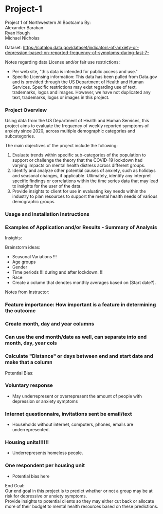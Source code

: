 # Project-1
Project 1 of Northwestern AI Bootcamp
By:  
Alexander Baraban  
Ryan Hough  
Michael Nicholas  

Dataset: https://catalog.data.gov/dataset/indicators-of-anxiety-or-depression-based-on-reported-frequency-of-symptoms-during-last-7-

Notes regarding data License and/or fair use restrictions:
* Per web site, "this data is intended for public access and use."
* Specific Licensing information: This data has been pulled from Data.gov and is provided through the US Department of Health and Human Services.  Specific restrictions may exist regarding use of text, trademarks, logos and images.  However, we have not duplicated any text, trademarks, logos or images in this project.

### Project Overview
Using data from the US Department of Health and Human Services, this project aims to evaluate the frequency of weekly reported symptoms of anxiety since 2020, across multiple demographic categories and subcategories.  

The main objectives of the project include the following:
1. Evaluate trends within specific sub-categories of the population to support or challenge the theory that the COVID-19 lockdown had varying impacts on mental health distress across different groups.
2. Identify and analyze other potential causes of anxiety, such as holidays and seasonal changes, if applicable.  Ultimately, identify any interpret specific findings or correlations within the time series data that may lead to insights for the user of the data.
3. Provide insights to client for use in evaluating key needs within the industry to plan resources to support the mental health needs of various demographic groups.

### Usage and Installation Instructions

### Examples of Application and/or Results - Summary of Analysis

Insights:


Brainstorm ideas:
- Seasonal Variations !!!
- Age groups 
- Gender 
- Time periods !!! during and after lockdown. !!!
- Race
- Create a column that denotes monthly averages based on (Start date?).

Notes from Instructor:
### Feature importance: How important is a feature in determining the outcome  
### Create month, day and year columns  
### Can use the end month/date as well, can separate into end month, day, year cols  
### Calculate "Distance" or days between end and start date and make that a column  

Potential Bias:
### Voluntary response
- May underrepresent or overrepresent the amount of people with depression or anxiety symptoms
### Internet questionnaire, invitations sent be email/text
- Households without internet, computers, phones, emails are underrepresented.
### Housing units!!!!!!
- Underrepresents homeless people.
### One respondent per housing unit
- Potential bias here


End Goal:  
Our end goal in this project is to predict whether or not a group may be at risk for depressive or anxiety symptoms.  
Provide insights to potential clients so they may either cut back or allocate more of their budget to mental health resources based on these predictions.
